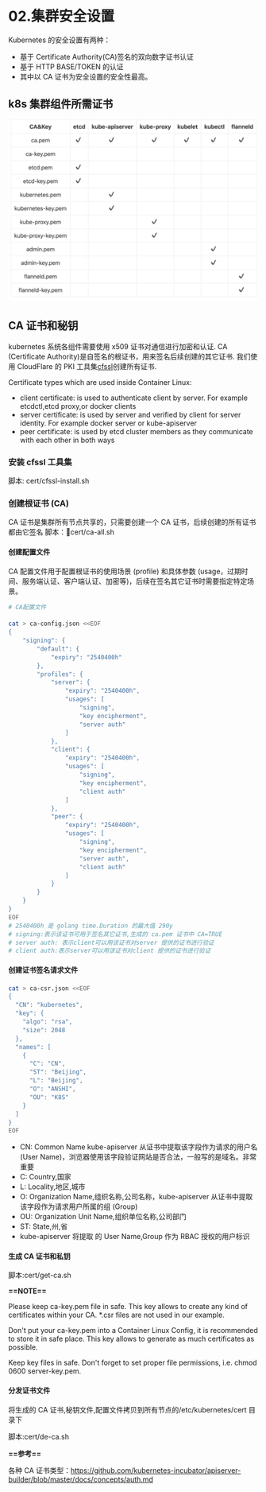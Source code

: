 <!--
 * @Author: cnak47
 * @Date: 2018-12-17 10:21:52
 * @LastEditors: cnak47
 * @LastEditTime: 2019-08-14 17:48:28
 * @Description: 
 -->

# 02.集群安全设置

Kubernetes 的安全设置有两种：

- 基于 Certificate Authority(CA)签名的双向数字证书认证
- 基于 HTTP BASE/TOKEN 的认证
- 其中以 CA 证书为安全设置的安全性最高。

## k8s 集群组件所需证书

![-w717](media/15450106010753/15459594716891.jpg)

## CA 证书和秘钥

kubernetes 系统各组件需要使用 x509 证书对通信进行加密和认证.
CA (Certificate Authority)是自签名的根证书，用来签名后续创建的其它证书.
我们使用 CloudFlare 的 PKI 工具集[cfssl](https://github.com/cloudflare/cfssl)创建所有证书.

Certificate types which are used inside Container Linux:

- client certificate:
  is used to authenticate client by server. For example etcdctl,etcd proxy,or docker clients
- server certificate:
  is used by server and verified by client for server identity. For example docker server or kube-apiserver
- peer certificate:
  is used by etcd cluster members as they communicate with each other in both ways

### 安装 cfssl 工具集

脚本: cert/cfssl-install.sh

### 创建根证书 (CA)

CA 证书是集群所有节点共享的，只需要创建一个 CA 证书，后续创建的所有证书都由它签名
脚本：cert/ca-all.sh

#### 创建配置文件

CA 配置文件用于配置根证书的使用场景 (profile) 和具体参数 (usage，过期时间、服务端认证、客户端认证、加密等)，后续在签名其它证书时需要指定特定场景。

```bash
# CA配置文件

cat > ca-config.json <<EOF
{
    "signing": {
        "default": {
            "expiry": "2540400h"
        },
        "profiles": {
            "server": {
                "expiry": "2540400h",
                "usages": [
                    "signing",
                    "key encipherment",
                    "server auth"
                ]
            },
            "client": {
                "expiry": "2540400h",
                "usages": [
                    "signing",
                    "key encipherment",
                    "client auth"
                ]
            },
            "peer": {
                "expiry": "2540400h",
                "usages": [
                    "signing",
                    "key encipherment",
                    "server auth",
                    "client auth"
                ]
            }
        }
    }
}
EOF
# 2540400h 是 golang time.Duration 的最大值 290y
# signing:表示该证书可用于签名其它证书,生成的 ca.pem 证书中 CA=TRUE
# server auth: 表示client可以用该证书对server 提供的证书进行验证
# client auth:表示server可以用该证书对client 提供的证书进行验证
```

#### 创建证书签名请求文件

```bash
cat > ca-csr.json <<EOF
{
  "CN": "kubernetes",
  "key": {
    "algo": "rsa",
    "size": 2048
  },
  "names": [
    {
      "C": "CN",
      "ST": "Beijing",
      "L": "Beijing",
      "O": "ANSHI",
      "OU": "K8S"
    }
  ]
}
EOF

```

- CN: Common Name kube-apiserver 从证书中提取该字段作为请求的用户名 (User Name)，浏览器使用该字段验证网站是否合法，一般写的是域名。非常重要
- C: Country,国家
- L: Locality,地区,城市
- O: Organization Name,组织名称,公司名称，kube-apiserver 从证书中提取该字段作为请求用户所属的组 (Group)
- OU: Organization Unit Name,组织单位名称,公司部门
- ST: State,州,省
- kube-apiserver 将提取 的 User Name,Group 作为 RBAC 授权的用户标识

#### 生成 CA 证书和私钥

脚本:cert/get-ca.sh

**==NOTE==**

Please keep ca-key.pem file in safe. This key allows to create any kind of certificates within your CA.
\*.csr files are not used in our example.

Don't put your ca-key.pem into a Container Linux Config, it is recommended to store it in safe place. This key allows to generate as much certificates as possible.

Keep key files in safe. Don't forget to set proper file permissions, i.e. chmod 0600 server-key.pem.

#### 分发证书文件

将生成的 CA 证书,秘钥文件,配置文件拷贝到所有节点的/etc/kubernetes/cert 目录下

脚本:cert/de-ca.sh

**==参考==**

各种 CA 证书类型：<https://github.com/kubernetes-incubator/apiserver-builder/blob/master/docs/concepts/auth.md>
